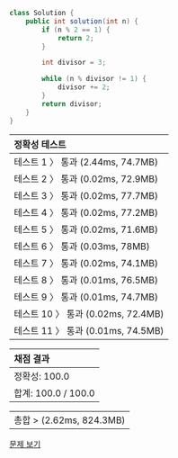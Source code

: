 ```java
class Solution {
    public int solution(int n) {
        if (n % 2 == 1) {
            return 2;
        }

        int divisor = 3;

        while (n % divisor != 1) {
            divisor += 2;
        }
        return divisor;
    }
}
```
 | 정확성 테스트 |
 |  :-  |
 | 테스트 1 〉 통과 (2.44ms, 74.7MB) |
 | 테스트 2 〉 통과 (0.02ms, 72.9MB) |
 | 테스트 3 〉 통과 (0.02ms, 77.7MB) |
 | 테스트 4 〉 통과 (0.02ms, 77.2MB) |
 | 테스트 5 〉 통과 (0.02ms, 71.6MB) |
 | 테스트 6 〉 통과 (0.03ms, 78MB) |
 | 테스트 7 〉 통과 (0.02ms, 74.1MB) |
 | 테스트 8 〉 통과 (0.01ms, 76.5MB) |
 | 테스트 9 〉 통과 (0.01ms, 74.7MB) |
 | 테스트 10 〉 통과 (0.02ms, 72.4MB) |
 | 테스트 11 〉 통과 (0.01ms, 74.5MB) |

 | 채점 결과 |
 | :- |
 | 정확성: 100.0 |
 | 합계: 100.0 / 100.0 |

 ||
 | :- |
 | 총합 > (2.62ms, 824.3MB) |

[문제 보기](https://programmers.co.kr/learn/courses/30/lessons/87389?language=java)
